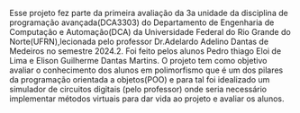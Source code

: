 Esse projeto fez parte da primeira avaliação da 3a unidade da disciplina de programação avançada(DCA3303) do Departamento de Engenharia de Computação e Automação(DCA) 
da Universidade Federal do Rio Grande do Norte(UFRN),lecionada pelo professor Dr.Adelardo Adelino Dantas de Medeiros no semestre 2024.2.
Foi feito pelos alunos Pedro thiago Eloi de Lima e Elison Guilherme Dantas Martins. O projeto tem como objetivo avaliar o conhecimento dos alunos em polimorfismo que é
um dos pilares da programação orientada a objetos(POO) e para tal foi idealizado um simulador de circuitos digitais (pelo professor) 
onde seria necessário implementar métodos virtuais para dar vida ao projeto e avaliar os alunos.
